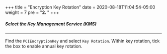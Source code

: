 +++
title = "Encryption Key Rotation"
date = 2020-08-18T11:04:54-05:00
weight = 7
pre = "<b>2. </b>"
+++

##### Select the Key Management Service (KMS)

-----

Find the `PCIEncryptionKey` and select `Key Rotation`.  Within key rotation, tick the box to enable annual key rotation.
